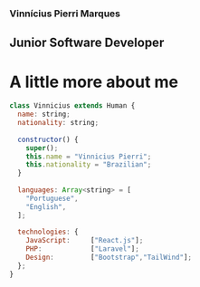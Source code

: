 ### Vinnícius Pierri Marques

## Junior Software Developer

<p><h1>A little more about me</h1></p>

``` React.js
class Vinnicius extends Human {
  name: string;
  nationality: string;
  
  constructor() {
    super();
    this.name = "Vinnicius Pierri";
    this.nationality = "Brazilian";
  }
  
  languages: Array<string> = [
    "Portuguese",
    "English",
  ];
  
  technologies: {
    JavaScript:     ["React.js"];
    PHP:            ["Laravel"];
    Design:         ["Bootstrap","TailWind"];
  };
}
```
